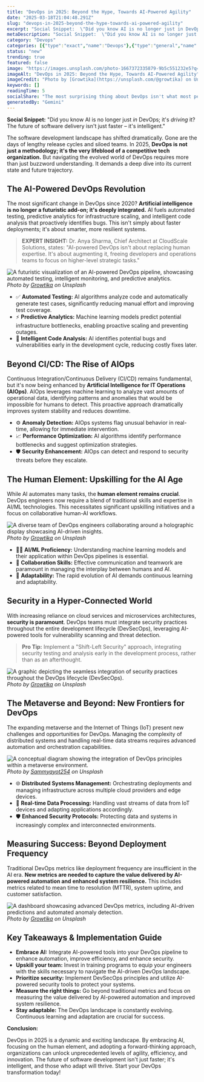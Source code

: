 ```yaml
---
title: "DevOps in 2025: Beyond the Hype, Towards AI-Powered Agility"
date: "2025-03-18T21:04:48.291Z"
slug: "devops-in-2025-beyond-the-hype-towards-ai-powered-agility"
excerpt: "Social Snippet:  \"Did you know AI is no longer just in DevOps; it's driving it?  The future of software delivery isn't just faster – it's intelligent.\""
metaDescription: "Social Snippet:  \"Did you know AI is no longer just in DevOps; it's driving it?  The future of software delivery isn't just faster – it's intelligent.\"..."
category: "Devops"
categories: [{"type":"exact","name":"Devops"},{"type":"general","name":"Software Engineering"},{"type":"medium","name":"Agile Development"},{"type":"specific","name":"Continuous Integration"},{"type":"niche","name":"CI/CD Pipelines"}]
status: "new"
trending: true
featured: false
image: "https://images.unsplash.com/photo-1667372335879-9b5c551232e5?q=85&w=1200&fit=max&fm=webp&auto=compress"
imageAlt: "DevOps in 2025: Beyond the Hype, Towards AI-Powered Agility"
imageCredit: "Photo by [Growtika](https://unsplash.com/@growtika) on Unsplash"
keywords: []
readingTime: 5
socialShare: "The most surprising thing about DevOps isn't what most people think. Find out what experts really say about this game-changing topic."
generatedBy: "Gemini"
---
```




**Social Snippet:**  "Did you know AI is no longer just *in* DevOps; it's *driving* it?  The future of software delivery isn't just faster – it's intelligent."

The software development landscape has shifted dramatically.  Gone are the days of lengthy release cycles and siloed teams.  In 2025,  **DevOps is not just a methodology; it's the very lifeblood of a competitive tech organization.** But navigating the evolved world of DevOps requires more than just buzzword understanding. It demands a deep dive into its current state and future trajectory.

## The AI-Powered DevOps Revolution

The most significant change in DevOps since 2020? **Artificial intelligence is no longer a futuristic add-on; it's deeply integrated.** AI fuels automated testing, predictive analytics for infrastructure scaling, and intelligent code analysis that proactively identifies bugs.  This isn't simply about faster deployments; it's about smarter, more resilient systems.

> **EXPERT INSIGHT:**  Dr. Anya Sharma, Chief Architect at CloudScale Solutions, states: "AI-powered DevOps isn't about replacing human expertise. It's about augmenting it, freeing developers and operations teams to focus on higher-level strategic tasks."

![A futuristic visualization of an AI-powered DevOps pipeline, showcasing automated testing, intelligent monitoring, and predictive analytics.](https://images.unsplash.com/photo-1667372335962-5fd503a8ae5b?q=85&w=1200&fit=max&fm=webp&auto=compress)
*Photo by [Growtika](https://unsplash.com/@growtika) on Unsplash*

*   ✅ **Automated Testing:** AI algorithms analyze code and automatically generate test cases, significantly reducing manual effort and improving test coverage.
*   ⚡ **Predictive Analytics:** Machine learning models predict potential infrastructure bottlenecks, enabling proactive scaling and preventing outages.
*   🔑 **Intelligent Code Analysis:** AI identifies potential bugs and vulnerabilities early in the development cycle, reducing costly fixes later.

## Beyond CI/CD: The Rise of AIOps

Continuous Integration/Continuous Delivery (CI/CD) remains fundamental, but it's now being enhanced by **Artificial Intelligence for IT Operations (AIOps)**. AIOps leverages machine learning to analyze vast amounts of operational data, identifying patterns and anomalies that would be impossible for humans to detect.  This proactive approach dramatically improves system stability and reduces downtime.

*   ⚙️ **Anomaly Detection:** AIOps systems flag unusual behavior in real-time, allowing for immediate intervention.
*   📈 **Performance Optimization:** AI algorithms identify performance bottlenecks and suggest optimization strategies.
*   🛡️ **Security Enhancement:** AIOps can detect and respond to security threats before they escalate.

## The Human Element:  Upskilling for the AI Age

While AI automates many tasks, the **human element remains crucial**.  DevOps engineers now require a blend of traditional skills and expertise in AI/ML technologies.  This necessitates significant upskilling initiatives and a focus on collaborative human-AI workflows.

![A diverse team of DevOps engineers collaborating around a holographic display showcasing AI-driven insights.](https://images.unsplash.com/photo-1667372335937-d03be6fb0a9c?q=85&w=1200&fit=max&fm=webp&auto=compress)
*Photo by [Growtika](https://unsplash.com/@growtika) on Unsplash*

*   👨‍💻 **AI/ML Proficiency:**  Understanding machine learning models and their application within DevOps pipelines is essential.
*   🤝 **Collaboration Skills:** Effective communication and teamwork are paramount in managing the interplay between humans and AI.
*   🚀 **Adaptability:**  The rapid evolution of AI demands continuous learning and adaptability.

## Security in a Hyper-Connected World

With increasing reliance on cloud services and microservices architectures, **security is paramount**. DevOps teams must integrate security practices throughout the entire development lifecycle (DevSecOps), leveraging AI-powered tools for vulnerability scanning and threat detection.

> **Pro Tip:**  Implement a "Shift-Left Security" approach, integrating security testing and analysis early in the development process, rather than as an afterthought.

![A graphic depicting the seamless integration of security practices throughout the DevOps lifecycle (DevSecOps).](https://images.unsplash.com/photo-1667372335936-3dc4ff716017?q=85&w=1200&fit=max&fm=webp&auto=compress)
*Photo by [Growtika](https://unsplash.com/@growtika) on Unsplash*

## The Metaverse and Beyond:  New Frontiers for DevOps

The expanding metaverse and the Internet of Things (IoT) present new challenges and opportunities for DevOps.  Managing the complexity of distributed systems and handling real-time data streams requires advanced automation and orchestration capabilities.

![A conceptual diagram showing the integration of DevOps principles within a metaverse environment.](https://images.unsplash.com/photo-1599949104055-2d04026aee1e?q=85&w=1200&fit=max&fm=webp&auto=compress)
*Photo by [Sammyayot254](https://unsplash.com/@superadmins) on Unsplash*

*   🌐 **Distributed Systems Management:**  Orchestrating deployments and managing infrastructure across multiple cloud providers and edge devices.
*   🚀 **Real-time Data Processing:**  Handling vast streams of data from IoT devices and adapting applications accordingly.
*   🛡️ **Enhanced Security Protocols:**  Protecting data and systems in increasingly complex and interconnected environments.

## Measuring Success:  Beyond Deployment Frequency

Traditional DevOps metrics like deployment frequency are insufficient in the AI era.  **New metrics are needed to capture the value delivered by AI-powered automation and enhanced system resilience.** This includes metrics related to mean time to resolution (MTTR), system uptime, and customer satisfaction.

![A dashboard showcasing advanced DevOps metrics, including AI-driven predictions and automated anomaly detection.](https://images.unsplash.com/photo-1667372335879-9b5c551232e5?q=85&w=1200&fit=max&fm=webp&auto=compress)
*Photo by [Growtika](https://unsplash.com/@growtika) on Unsplash*

## Key Takeaways & Implementation Guide

* **Embrace AI:** Integrate AI-powered tools into your DevOps pipeline to enhance automation, improve efficiency, and enhance security.
* **Upskill your team:** Invest in training programs to equip your engineers with the skills necessary to navigate the AI-driven DevOps landscape.
* **Prioritize security:** Implement DevSecOps principles and utilize AI-powered security tools to protect your systems.
* **Measure the right things:** Go beyond traditional metrics and focus on measuring the value delivered by AI-powered automation and improved system resilience.
* **Stay adaptable:** The DevOps landscape is constantly evolving.  Continuous learning and adaptation are crucial for success.

**Conclusion:**

DevOps in 2025 is a dynamic and exciting landscape. By embracing AI, focusing on the human element, and adopting a forward-thinking approach, organizations can unlock unprecedented levels of agility, efficiency, and innovation.  The future of software development isn't just faster; it's intelligent, and those who adapt will thrive.  Start your DevOps transformation today!


<div class="reading-progress-container">
  <div id="reading-progress" class="reading-progress"></div>
</div>

